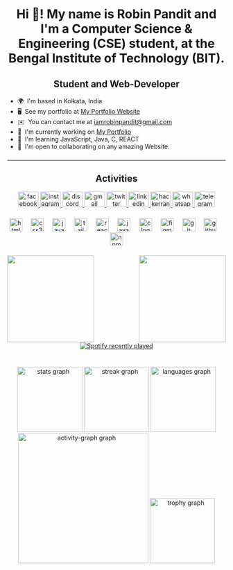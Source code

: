<h1 align="center">Hi 👋! My name is Robin Pandit and I'm a Computer Science & Engineering (CSE) student, at the Bengal Institute of Technology (BIT).</h1>

<h2 align="center">Student and Web-Developer</h2>

*   🌍  I'm based in Kolkata, India
*   🖥️  See my portfolio at [My Portfolio Website](http://robinpandit.vercel.app)
*   ✉️  You can contact me at [iamrobinpandit@gmail.com](mailto:iamrobinpandit@gmail.com)
*   🚀  I'm currently working on [My Portfolio](http://github.com/iamrobinpandit/iamrobinpandit)
*   🧠  I'm learning JavaScript, Java, C, REACT
*   🤝  I'm open to collaborating on any amazing Website.

###
<hr>
<h2 align="center">Activities</h2>
<div align="center">
  <a href="https://facebook.com/iamrobinpandit/" target="_blank">
    <img src="https://raw.githubusercontent.com/maurodesouza/profile-readme-generator/master/src/assets/icons/social/facebook/default.svg" width="47" height="35" alt="facebook logo"  />
  </a>
  <a href="https://www.instagram.com/iamrobinpandit/" target="_blank">
    <img src="https://raw.githubusercontent.com/maurodesouza/profile-readme-generator/master/src/assets/icons/social/instagram/default.svg" width="47" height="35" alt="instagram logo"  />
  </a>
  <a href="https://discord.com/iamrobinpandit/" target="_blank">
    <img src="https://raw.githubusercontent.com/maurodesouza/profile-readme-generator/master/src/assets/icons/social/discord/default.svg" width="47" height="35" alt="discord logo"  />
  </a>
  <a href="iamrobinpandit@gmail.com" target="_blank">
    <img src="https://raw.githubusercontent.com/maurodesouza/profile-readme-generator/master/src/assets/icons/social/gmail/default.svg" width="47" height="35" alt="gmail logo"  />
  </a>
  <a href="https://twitter.com/iamrobinpandit/" target="_blank">
    <img src="https://raw.githubusercontent.com/maurodesouza/profile-readme-generator/master/src/assets/icons/social/twitter/default.svg" width="47" height="35" alt="twitter logo"  />
  </a>
  <a href="https://linkedin.com/in/iamrobinpandit/" target="_blank">
    <img src="https://raw.githubusercontent.com/maurodesouza/profile-readme-generator/master/src/assets/icons/social/linkedin/default.svg" width="47" height="35" alt="linkedin logo"  />
  </a>
  <a href="https://www.hackerrank.com/profile/iamrobinpandit" target="_blank">
    <img src="https://raw.githubusercontent.com/maurodesouza/profile-readme-generator/master/src/assets/icons/social/hackerrank/default.svg" width="47" height="35" alt="hackerrank logo"  />
  </a>
  <a href="https://wa.link/r2zjr1" target="_blank">
    <img src="https://raw.githubusercontent.com/maurodesouza/profile-readme-generator/master/src/assets/icons/social/whatsapp/default.svg" width="47" height="35" alt="whatsapp logo"  />
  </a>
  <a href="@iamrobinpandit" target="_blank">
    <img src="https://raw.githubusercontent.com/maurodesouza/profile-readme-generator/master/src/assets/icons/social/telegram/default.svg" width="47" height="35" alt="telegram logo"  />
  </a>
</div>

###

<div align="center">
  <img src="https://cdn.jsdelivr.net/gh/devicons/devicon/icons/html5/html5-original.svg" height="30" alt="html5 logo"  />
  <img width="12" />
  <img src="https://cdn.jsdelivr.net/gh/devicons/devicon/icons/css3/css3-original.svg" height="30" alt="css3 logo"  />
  <img width="12" />
  <img src="https://cdn.jsdelivr.net/gh/devicons/devicon/icons/javascript/javascript-original.svg" height="30" alt="javascript logo"  />
  <img width="12" />
  <img src="https://cdn.jsdelivr.net/gh/devicons/devicon/icons/tailwindcss/tailwindcss-original-wordmark.svg" height="30" alt="tailwindcss logo"  />
  <img width="12" />
  <img src="https://cdn.jsdelivr.net/gh/devicons/devicon/icons/react/react-original.svg" height="30" alt="react logo"  />
  <img width="12" />
  <img src="https://cdn.jsdelivr.net/gh/devicons/devicon/icons/java/java-original.svg" height="30" alt="java logo"  />
  <img width="12" />
  <img src="https://cdn.jsdelivr.net/gh/devicons/devicon/icons/c/c-original.svg" height="30" alt="c logo"  />
  <img width="12" />
  <img src="https://cdn.jsdelivr.net/gh/devicons/devicon/icons/figma/figma-original.svg" height="30" alt="figma logo"  />
  <img width="12" />
  <img src="https://cdn.jsdelivr.net/gh/devicons/devicon/icons/git/git-original.svg" height="30" alt="git logo"  />
  <img width="12" />
  <img src="https://cdn.jsdelivr.net/gh/devicons/devicon/icons/github/github-original.svg" height="30" alt="github logo"  />
  <img width="12" />
  <img src="https://cdn.jsdelivr.net/gh/devicons/devicon/icons/npm/npm-original-wordmark.svg" height="30" alt="npm logo"  />
</div>

###

<img align="right" height="200" src="https://media.giphy.com/media/v1.Y2lkPTc5MGI3NjExazN4Z2M0anJxdXV3bG9mZm56ZjY0dXVob3Nmam16aGo1dDJ4M2UzMSZlcD12MV9naWZzX3NlYXJjaCZjdD1n/3oriNZuNzeTbtJvKs8/giphy.gif"  />

###

<img align="left" height="200" src="https://media.giphy.com/media/USV0ym3bVWQJJmNu3N/giphy.gif?cid=790b76114lz285y5bnxsj91ddsgt3i6y1egb586yr1hrczqs&ep=v1_gifs_search&rid=giphy.gif&ct=g"  />

###

<div align="center">
  <a href="https://open.spotify.com/user/3167mm3p2qi34vnjkyomln4h3sza">
    <img src="https://spotify-recently-played-readme.vercel.app/api?user=3167mm3p2qi34vnjkyomln4h3sza&count=5&unique=true" alt="Spotify recently played"  />
  </a>
</div>

###

###

<br clear="both">

<div align="center">
  <img src="https://github-readme-stats.vercel.app/api?username=iamrobinpandit&hide_title=false&hide_rank=false&show_icons=true&include_all_commits=true&count_private=true&disable_animations=false&theme=dracula&locale=en&hide_border=false&order=1" height="150" alt="stats graph"  />
  <img src="https://streak-stats.demolab.com?user=iamrobinpandit&locale=en&mode=daily&theme=dracula&hide_border=false&border_radius=5&order=3" height="150" alt="streak graph"  />
  <img src="https://github-readme-stats.vercel.app/api/top-langs?username=iamrobinpandit&locale=en&hide_title=false&layout=compact&card_width=320&langs_count=5&theme=dracula&hide_border=false&order=2" height="150" alt="languages graph"  />
  <img src="https://github-readme-activity-graph.vercel.app/graph?username=iamrobinpandit&radius=16&theme=react&area=true&order=5" height="300" alt="activity-graph graph"  />
  <img src="https://github-profile-trophy.vercel.app?username=iamrobinpandit&theme=dracula&column=-1&row=1&margin-w=8&margin-h=8&no-bg=false&no-frame=false&order=4" height="150" alt="trophy graph"  />
</div>

###

